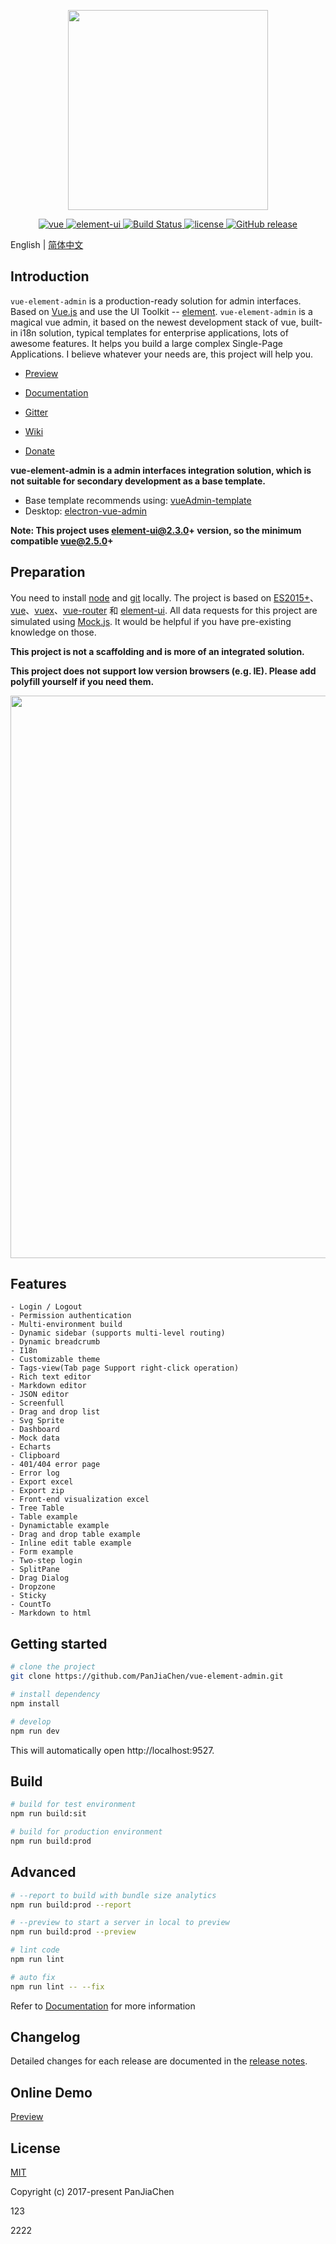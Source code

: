 <p align="center">
  <img width="320" src="https://wpimg.wallstcn.com/ecc53a42-d79b-42e2-8852-5126b810a4c8.svg">
</p>

<p align="center">
  <a href="https://github.com/vuejs/vue">
    <img src="https://img.shields.io/badge/vue-2.5.10-brightgreen.svg" alt="vue">
  </a>
  <a href="https://github.com/ElemeFE/element">
    <img src="https://img.shields.io/badge/element--ui-2.3.0-brightgreen.svg" alt="element-ui">
  </a>
  <a href="https://travis-ci.org/PanJiaChen/vue-element-admin" rel="nofollow">
    <img src="https://travis-ci.org/PanJiaChen/vue-element-admin.svg?branch=master" alt="Build Status">
  </a>
  <a href="https://github.com/PanJiaChen/vue-element-admin/blob/master/LICENSE">
    <img src="https://img.shields.io/github/license/mashape/apistatus.svg" alt="license">
  </a>
  <a href="https://github.com/PanJiaChen/vue-element-admin/releases">
    <img src="https://img.shields.io/github/release/PanJiaChen/vue-element-admin.svg" alt="GitHub release">
  </a>
</p>

English | [简体中文](./README.zh-CN.md)

## Introduction

`vue-element-admin` is a production-ready solution for admin interfaces. Based on [Vue.js](https://github.com/vuejs/vue) and use the UI Toolkit -- [element](https://github.com/ElemeFE/element). `vue-element-admin` is a magical vue admin, it based on the newest development stack of vue, built-in i18n solution, typical templates for enterprise applications, lots of awesome features. It helps you build a large complex Single-Page Applications. I believe whatever your needs are, this project will help you.

- [Preview](http://panjiachen.github.io/vue-element-admin)

- [Documentation](https://panjiachen.github.io/vue-element-admin-site/#/)

- [Gitter](https://gitter.im/vue-element-admin/discuss)

- [Wiki](https://github.com/PanJiaChen/vue-element-admin/wiki)

- [Donate](https://panjiachen.github.io/vue-element-admin-site/#/donate)

**vue-element-admin is a admin interfaces integration solution, which is not suitable for secondary development as a base template.**

 - Base template recommends using: [vueAdmin-template](https://github.com/PanJiaChen/vueAdmin-template)  
 - Desktop: [electron-vue-admin](https://github.com/PanJiaChen/electron-vue-admin)

**Note: This project uses element-ui@2.3.0+ version, so the minimum compatible vue@2.5.0+**

## Preparation

You need to install [node](http://nodejs.org/) and [git](https://git-scm.com/) locally. The project is based on [ES2015+](http://es6.ruanyifeng.com/)、[vue](https://cn.vuejs.org/index.html)、[vuex](https://vuex.vuejs.org/zh-cn/)、[vue-router](https://router.vuejs.org/zh-cn/) 和 [element-ui](https://github.com/ElemeFE/element). All data requests for this project are simulated using [Mock.js](https://github.com/nuysoft/Mock). It would be helpful if you have pre-existing knowledge on those.

 **This project is not a scaffolding and is more of an integrated solution.**

 **This project does not support low version browsers (e.g. IE). Please add polyfill yourself if you need them.**

 <p align="center">
  <img width="900" src="https://wpimg.wallstcn.com/a5894c1b-f6af-456e-82df-1151da0839bf.png">
</p>

## Features
```
- Login / Logout
- Permission authentication
- Multi-environment build
- Dynamic sidebar (supports multi-level routing)
- Dynamic breadcrumb
- I18n
- Customizable theme
- Tags-view(Tab page Support right-click operation)
- Rich text editor
- Markdown editor
- JSON editor
- Screenfull
- Drag and drop list
- Svg Sprite
- Dashboard
- Mock data
- Echarts
- Clipboard
- 401/404 error page
- Error log
- Export excel
- Export zip
- Front-end visualization excel
- Tree Table
- Table example
- Dynamictable example
- Drag and drop table example
- Inline edit table example
- Form example
- Two-step login
- SplitPane
- Drag Dialog
- Dropzone
- Sticky
- CountTo
- Markdown to html
```

## Getting started

```bash
# clone the project
git clone https://github.com/PanJiaChen/vue-element-admin.git

# install dependency
npm install

# develop
npm run dev
```

This will automatically open http://localhost:9527.

## Build
```bash
# build for test environment
npm run build:sit

# build for production environment
npm run build:prod
```

## Advanced
```bash
# --report to build with bundle size analytics
npm run build:prod --report

# --preview to start a server in local to preview
npm run build:prod --preview

# lint code
npm run lint

# auto fix
npm run lint -- --fix
```

Refer to [Documentation](https://panjiachen.github.io/vue-element-admin-site/#/deploy) for more information

## Changelog
Detailed changes for each release are documented in the [release notes](https://github.com/PanJiaChen/vue-element-admin/releases).

## Online Demo
[Preview](http://panjiachen.github.io/vue-element-admin)


## License

[MIT](https://github.com/PanJiaChen/vue-element-admin/blob/master/LICENSE)

Copyright (c) 2017-present PanJiaChen

123

2222
